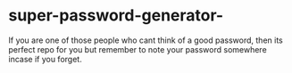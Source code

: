 # super-password-generator-
If you are one of those people who cant think of a good password, then its perfect repo for you
   but remember to note your password somewhere incase if you forget.
